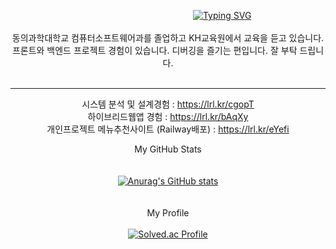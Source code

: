 <!-- <img src="https://img.shields.io/badge/이클립스-2C2255?style=flat&logo=eclipseide&logoColor=white"/>-->

<div align=center> 
  
  &nbsp;&nbsp;&nbsp;&nbsp;&nbsp;&nbsp;&nbsp;&nbsp;&nbsp;&nbsp;&nbsp;&nbsp;&nbsp;&nbsp;&nbsp;&nbsp;&nbsp;&nbsp;&nbsp;&nbsp;&nbsp;&nbsp;&nbsp;&nbsp;&nbsp;&nbsp;&nbsp;&nbsp;&nbsp;&nbsp;&nbsp;&nbsp;&nbsp;&nbsp;&nbsp;&nbsp;&nbsp;&nbsp;&nbsp;&nbsp;&nbsp;&nbsp;&nbsp; [![Typing SVG](https://readme-typing-svg.demolab.com?font=Fira+Code&pause=1000&width=435&lines=99JeonJongMin's+GitHub)](https://git.io/typing-svg)
  <br>
  <br>
  동의과학대학교 컴퓨터소프트웨어과를 졸업하고 KH교육원에서 교육을 듣고 있습니다. <br>
  프론트와 백엔드 프로젝트 경험이 있습니다.
  디버깅을 즐기는 편입니다. 잘 부탁 드립니다.
<br/>
<br/>

--------------------------------
시스템 분석 및 설계경험 : https://lrl.kr/cgopT <br>
하이브리드웹앱 경험 : https://lrl.kr/bAqXy <br>
개인프로젝트 메뉴추천사이트 (Railway배포) : https://lrl.kr/eYefi
<br>

My GitHub Stats
<br>
<br>
<br>
[![Anurag's GitHub stats](https://github-readme-stats.vercel.app/api?username=99JeonJongMin)](https://github.com/anuraghazra/github-readme-stats)
<br>
<br>
<br>
My Profile
<br>
<br>
[![Solved.ac Profile](http://mazassumnida.wtf/api/generate_badge?boj=99JeonJongMin)](https://solved.ac/99JeonJongMin)<br/>

</div>
